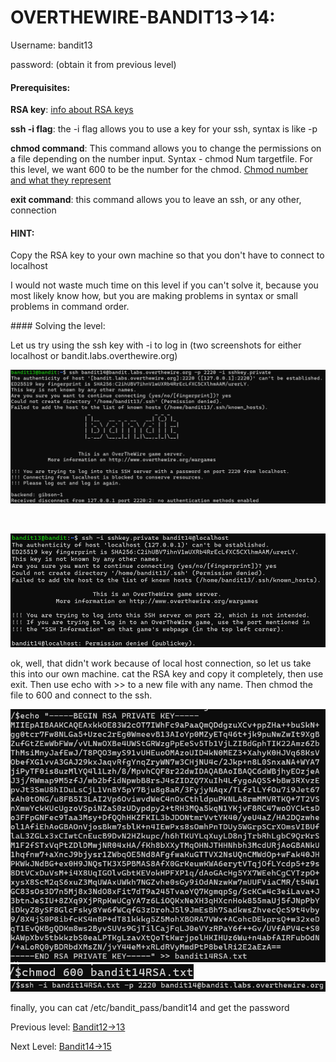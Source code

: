 # OVERTHEWIRE-BANDIT13->14:















Username: bandit13





password: <Redacted>(obtain it from previous level)







#### Prerequisites:


**RSA key**: [info about RSA keys](https://en.wikipedia.org/wiki/RSA\_cryptosystem)



**ssh -i flag**: the -i flag allows you to use a key for your ssh, syntax is like -p



**chmod command**: This command allows you to change the permissions on a file depending on the number input. Syntax - chmod Num targetfile. For this level, we want 600 to be the number for the chmod. [Chmod number and what they represent](https://en.wikipedia.org/wiki/Chmod)



**exit command**: this command allows you to leave an ssh, or any other, connection



#### HINT:



Copy the RSA key to your own machine so that you don't have to connect to localhost



I would not waste much time on this level if you can't solve it, because you most likely know how, but you are making problems in syntax or small problems in command order.





\#### Solving the level: 



Let us try using the ssh key with -i to log in (two screenshots for either localhost or bandit.labs.overthewire.org)



![Image couldn't load](images/Screenshot-Bandit13-1.png)

<br>

![Image couldn't load](images/Screenshot-Bandit13-2.png)



ok, well, that didn't work because of local host connection, so let us take this into our own machine. cat the RSA key and copy it completely, then use exit. Then use echo with >> to a new file with any name. Then chmod the file to 600 and connect to the ssh.

![Image couldn't load](images/Screenshot-Bandit13-4.png)
![Image couldn't load](images/Screenshot-Bandit13-5.png)
![Image couldn't load](images/Screenshot-Bandit13-6.png)

finally, you can cat /etc/bandit_pass/bandit14 and get the password


Previous level: [Bandit12->13](../Bandit12/writeup.md.md)







Next Level: [Bandit14->15](../Bandit14/writeup.md.md)

